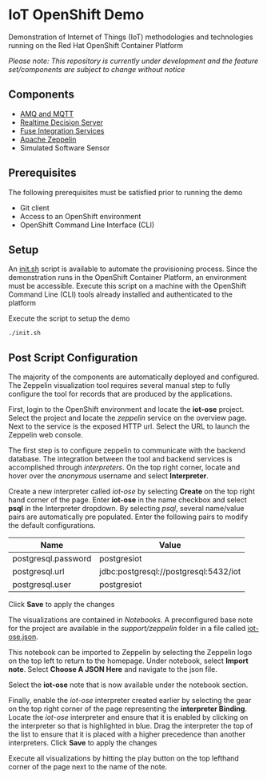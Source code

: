 IoT OpenShift Demo
===============

Demonstration of Internet of Things (IoT) methodologies and technologies running on the Red Hat OpenShift Container Platform

*Please note: This repository is currently under development and the feature set/components are subject to change without notice*

## Components

* [AMQ and MQTT](https://access.redhat.com/documentation/en/red-hat-xpaas/0/paged/red-hat-xpaas-a-mq-image/)
* [Realtime Decision Server](https://access.redhat.com/documentation/en/red-hat-xpaas/0/paged/red-hat-xpaas-a-mq-image/)
* [Fuse Integration Services](https://access.redhat.com/documentation/en/red-hat-xpaas/version-0/red-hat-xpaas-fuse-integration-services-image/)
* [Apache Zeppelin](https://zeppelin.apache.org/)
* Simulated Software Sensor

## Prerequisites

The following prerequisites must be satisfied prior to running the demo

* Git client
* Access to an OpenShift environment
* OpenShift Command Line Interface (CLI)

## Setup

An [init.sh](init.sh) script is available to automate the provisioning process. Since the demonstration runs in the OpenShift Container Platform, an environment must be accessible. Execute this script on a machine with the OpenShift Command Line (CLI) tools already installed and authenticated to the platform

Execute the script to setup the demo

```
./init.sh
```

## Post Script Configuration

The majority of the components are automatically deployed and configured. The Zeppelin visualization tool requires several manual step to fully configure the tool for records that are produced by the applications.

First, login to the OpenShift environment and locate the **iot-ose** project. Select the project and locate the *zeppelin* service on the overview page. Next to the service is the exposed HTTP url. Select the URL to launch the Zeppelin web console. 

The first step is to configure zeppelin to communicate with the backend database. The integration between the tool and backend services is accomplished through *interpreters*. On the top right corner, locate and hover over the *anonymous* username and select **Interpreter**.

Create a new interpreter called *iot-ose* by selecting **Create** on the top right hand corner of the page. Enter **iot-ose** in the name checkbox and select **psql** in the Interpreter dropdown. By selecting *psql*, several name/value pairs are automatically pre populated. Enter the following pairs to modify the default configurations.

| Name  | Value |
|----------|---------|
| postgresql.password	| postgresiot |
| postgresql.url | jdbc:postgresql://postgresql:5432/iot |
| postgresql.user | postgresiot |

Click **Save** to apply the changes

The visualizations are contained in *Notebooks*. A preconfigured base note for the project are available in the *support/zeppelin* folder in a file called [iot-ose.json](support/zeppelin/iot-ose.json).

This notebook can be imported to Zeppelin by selecting the Zeppelin logo on the top left to return to the homepage. Under notebook, select **Import note**. Select **Choose A JSON Here** and navigate to the json file.

Select the **iot-ose** note that is now available under the notebook section. 

Finally, enable the *iot-ose* interpreter created earlier by selecting the gear on the top right corner of the page representing the **interpreter Binding**. Locate the *iot-ose* interpreter and ensure that it is enabled by clicking on the interpreter so that is highlighted in blue. Drag the interpreter the top of the list to ensure that it is placed with a higher precedence than another interpreters. Click **Save** to apply the changes

Execute all visualizations by hitting the play button on the top lefthand corner of the page next to the name of the note. 